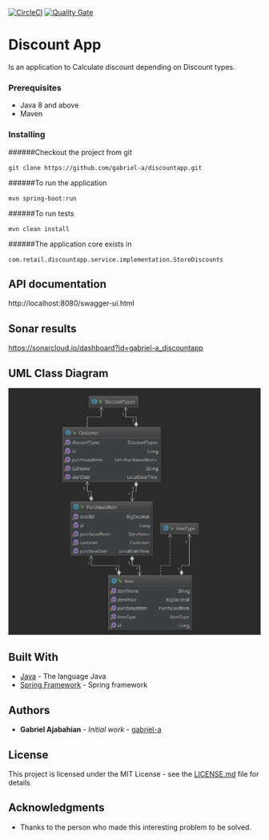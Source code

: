 [![CircleCI](https://circleci.com/gh/gabriel-a/discountapp.svg?style=svg)](https://circleci.com/gh/gabriel-a/discountapp) [![Quality Gate](https://sonarcloud.io/api/project_badges/measure?project=gabriel-a_discountapp&metric=alert_status)](https://sonarcloud.io/dashboard?id=gabriel-a_discountapp)

# Discount App

Is an application to Calculate discount depending on Discount types.

### Prerequisites

- Java 8 and above
- Maven

### Installing

######Checkout the project from git

```
git clone https://github.com/gabriel-a/discountapp.git
```

######To run the application
```
mvn spring-boot:run
```

######To run tests

```
mvn clean install
```

######The application core exists in 
```
com.retail.discountapp.service.implementation.StoreDiscounts
```

## API documentation
http://localhost:8080/swagger-ui.html


## Sonar results
https://sonarcloud.io/dashboard?id=gabriel-a_discountapp 

## UML Class Diagram

![class_diagram](documentation/diagram.png)


## Built With

* [Java](https://spring.io/) - The language Java
* [Spring Framework](https://spring.io/) - Spring framework

## Authors

* **Gabriel Ajabahian** - *Initial work* - [gabriel-a](https://github.com/gabriel-a)

## License

This project is licensed under the MIT License - see the [LICENSE.md](LICENSE.md) file for details

## Acknowledgments

* Thanks to the person who made this interesting problem to be solved.



